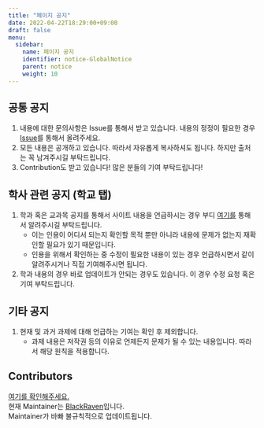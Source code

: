 ```yaml
---
title: "페이지 공지"
date: 2022-04-22T18:29:00+09:00
draft: false
menu:
  sidebar:
    name: 페이지 공지
    identifier: notice-GlobalNotice
    parent: notice
    weight: 10
---
```


## 공통 공지

1. 내용에 대한 문의사항은 Issue를 통해서 받고 있습니다. 내용의 정정이 필요한 경우 [Issue](https://github.com/SKKU-SWForum/School_FAQs/issues)를 통해서 올려주세요.
2. 모든 내용은 공개하고 있습니다. 따라서 자유롭게 복사하셔도 됩니다. 하지만 출처는 꼭 남겨주시길 부탁드립니다.
3. Contribution도 받고 있습니다! 많은 분들의 기여 부탁드립니다!


## 학사 관련 공지 (학교 탭)
1. 학과 혹은 교과목 공지를 통해서 사이트 내용을 언급하시는 경우 부디 [여기를](https://github.com/SKKU-SWForum/School_FAQs/discussions/28) 통해서 알려주시길 부탁드립니다.
   - 이는 인용이 어디서 되는지 확인할 목적 뿐만 아니라 내용에 문제가 없는지 재확인할 필요가 있기 때문입니다.
   - 인용을 위해서 확인하는 중 수정이 필요한 내용이 있는 경우 언급하시면서 같이 알려주시거나 직접 기여해주시면 됩니다.
2. 학과 내용의 경우 바로 업데이트가 안되는 경우도 있습니다. 이 경우 수정 요청 혹은 기여 부탁드립니다.


## 기타 공지
1. 현재 및 과거 과제에 대해 언급하는 기여는 확인 후 제외합니다.
   - 과제 내용은 저작권 등의 이유로 언제든지 문제가 될 수 있는 내용입니다. 따라서 해당 원칙을 적용합니다.


## Contributors
[여기를 확인해주세요.](https://github.com/SKKU-SWForum/School_FAQs#contributors)       
현재 Maintainer는 [BlackRaven](https://github.com/raven724)입니다.    
Maintainer가 바빠 불규칙적으로 업데이트됩니다.
